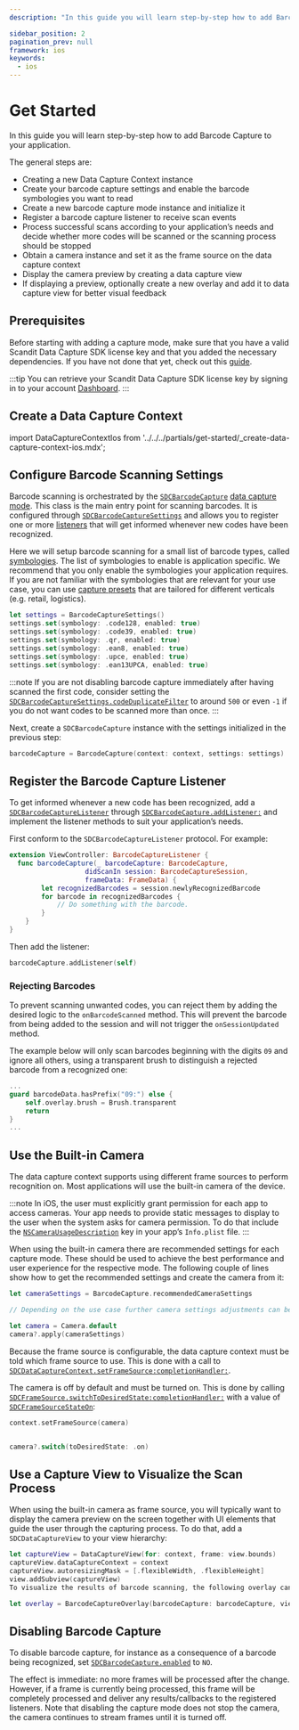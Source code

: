 ```yaml
---
description: "In this guide you will learn step-by-step how to add Barcode Capture to your application.                                                                                     "

sidebar_position: 2
pagination_prev: null
framework: ios
keywords:
  - ios
---
```


# Get Started

In this guide you will learn step-by-step how to add Barcode Capture to your application.

The general steps are:

- Creating a new Data Capture Context instance
- Create your barcode capture settings and enable the barcode symbologies you want to read
- Create a new barcode capture mode instance and initialize it
- Register a barcode capture listener to receive scan events
- Process successful scans according to your application’s needs and decide whether more codes will be scanned or the scanning process should be stopped
- Obtain a camera instance and set it as the frame source on the data capture context
- Display the camera preview by creating a data capture view
- If displaying a preview, optionally create a new overlay and add it to data capture view for better visual feedback

## Prerequisites

Before starting with adding a capture mode, make sure that you have a valid Scandit Data Capture SDK license key and that you added the necessary dependencies. If you have not done that yet, check out this [guide](/sdks/ios/add-sdk.md).

:::tip
You can retrieve your Scandit Data Capture SDK license key by signing in to your account [Dashboard](https://ssl.scandit.com/dashboard/sign-in).
:::

## Create a Data Capture Context

import DataCaptureContextIos from '../../../partials/get-started/_create-data-capture-context-ios.mdx';

<DataCaptureContextIos/>

## Configure Barcode Scanning Settings

Barcode scanning is orchestrated by the [`SDCBarcodeCapture`](https://docs.scandit.com/7.6/data-capture-sdk/ios/barcode-capture/api/barcode-capture.html#class-scandit.datacapture.barcode.BarcodeCapture) [data capture mode](https://docs.scandit.com/7.6/data-capture-sdk/ios/core/api/data-capture-mode.html#interface-scandit.datacapture.core.IDataCaptureMode). This class is the main entry point for scanning barcodes. It is configured through [`SDCBarcodeCaptureSettings`](https://docs.scandit.com/7.6/data-capture-sdk/ios/barcode-capture/api/barcode-capture-settings.html#class-scandit.datacapture.barcode.BarcodeCaptureSettings) and allows you to register one or more [listeners](https://docs.scandit.com/7.6/data-capture-sdk/ios/barcode-capture/api/barcode-capture-listener.html#interface-scandit.datacapture.barcode.IBarcodeCaptureListener) that will get informed whenever new codes have been recognized.

Here we will setup barcode scanning for a small list of barcode types, called [symbologies](../../../barcode-symbologies.md). The list of symbologies to enable is application specific. We recommend that you only enable the symbologies your application requires. If you are not familiar with the symbologies that are relevant for your use case, you can use [capture presets](https://docs.scandit.com/7.6/data-capture-sdk/ios/barcode-capture/api/capture-preset.html#enum-scandit.datacapture.barcode.CapturePreset) that are tailored for different verticals (e.g. retail, logistics).

```swift
let settings = BarcodeCaptureSettings()
settings.set(symbology: .code128, enabled: true)
settings.set(symbology: .code39, enabled: true)
settings.set(symbology: .qr, enabled: true)
settings.set(symbology: .ean8, enabled: true)
settings.set(symbology: .upce, enabled: true)
settings.set(symbology: .ean13UPCA, enabled: true)
```

:::note
If you are not disabling barcode capture immediately after having scanned the first code, consider setting the [`SDCBarcodeCaptureSettings.codeDuplicateFilter`](https://docs.scandit.com/7.6/data-capture-sdk/ios/barcode-capture/api/barcode-capture-settings.html#property-scandit.datacapture.barcode.BarcodeCaptureSettings.CodeDuplicateFilter) to around `500` or even `-1` if you do not want codes to be scanned more than once.
:::

Next, create a `SDCBarcodeCapture` instance with the settings initialized in the previous step:

```swift
barcodeCapture = BarcodeCapture(context: context, settings: settings)
```

## Register the Barcode Capture Listener

To get informed whenever a new code has been recognized, add a [`SDCBarcodeCaptureListener`](https://docs.scandit.com/7.6/data-capture-sdk/ios/barcode-capture/api/barcode-capture-listener.html#interface-scandit.datacapture.barcode.IBarcodeCaptureListener) through [`SDCBarcodeCapture.addListener:`](https://docs.scandit.com/7.6/data-capture-sdk/ios/barcode-capture/api/barcode-capture.html#method-scandit.datacapture.barcode.BarcodeCapture.AddListener) and implement the listener methods to suit your application’s needs.

First conform to the `SDCBarcodeCaptureListener` protocol. For example:

```swift
extension ViewController: BarcodeCaptureListener {
  func barcodeCapture(_ barcodeCapture: BarcodeCapture,
                   didScanIn session: BarcodeCaptureSession,
                   frameData: FrameData) {
        let recognizedBarcodes = session.newlyRecognizedBarcode
        for barcode in recognizedBarcodes {
            // Do something with the barcode.
        }
    }
}
```

Then add the listener:

```swift
barcodeCapture.addListener(self)
```

### Rejecting Barcodes

To prevent scanning unwanted codes, you can reject them by adding the desired logic to the `onBarcodeScanned` method. This will prevent the barcode from being added to the session and will not trigger the `onSessionUpdated` method.

The example below will only scan barcodes beginning with the digits `09` and ignore all others, using a transparent brush to distinguish a rejected barcode from a recognized one:

```swift
...
guard barcodeData.hasPrefix("09:") else {
    self.overlay.brush = Brush.transparent
    return
}
...
```

## Use the Built-in Camera

The data capture context supports using different frame sources to perform recognition on. Most applications will use the built-in camera of the device.

:::note
In iOS, the user must explicitly grant permission for each app to access cameras. Your app needs to provide static messages to display to the user when the system asks for camera permission. To do that include the [`NSCameraUsageDescription`](https://developer.apple.com/documentation/bundleresources/information_property_list/nscamerausagedescription) key in your app’s `Info.plist` file.
:::

When using the built-in camera there are recommended settings for each capture mode. These should be used to achieve the best performance and user experience for the respective mode. The following couple of lines show how to get the recommended settings and create the camera from it:

```swift
let cameraSettings = BarcodeCapture.recommendedCameraSettings

// Depending on the use case further camera settings adjustments can be made here.

let camera = Camera.default
camera?.apply(cameraSettings)
```

Because the frame source is configurable, the data capture context must be told which frame source to use. This is done with a call to [`SDCDataCaptureContext.setFrameSource:completionHandler:`](https://docs.scandit.com/7.6/data-capture-sdk/ios/core/api/data-capture-context.html#method-scandit.datacapture.core.DataCaptureContext.SetFrameSourceAsync).

The camera is off by default and must be turned on. This is done by calling [`SDCFrameSource.switchToDesiredState:completionHandler:`](https://docs.scandit.com/7.6/data-capture-sdk/ios/core/api/frame-source.html#method-scandit.datacapture.core.IFrameSource.SwitchToDesiredStateAsync) with a value of [`SDCFrameSourceStateOn`](https://docs.scandit.com/7.6/data-capture-sdk/ios/core/api/frame-source.html#value-scandit.datacapture.core.FrameSourceState.On):

```swift
context.setFrameSource(camera)


camera?.switch(toDesiredState: .on)
```

## Use a Capture View to Visualize the Scan Process

When using the built-in camera as frame source, you will typically want to display the camera preview on the screen together with UI elements that guide the user through the capturing process. To do that, add a `SDCDataCaptureView` to your view hierarchy:

```swift
let captureView = DataCaptureView(for: context, frame: view.bounds)
captureView.dataCaptureContext = context
captureView.autoresizingMask = [.flexibleWidth, .flexibleHeight]
view.addSubview(captureView)
To visualize the results of barcode scanning, the following overlay can be added:

let overlay = BarcodeCaptureOverlay(barcodeCapture: barcodeCapture, view: captureView)
```

## Disabling Barcode Capture

To disable barcode capture, for instance as a consequence of a barcode being recognized, set [`SDCBarcodeCapture.enabled`](https://docs.scandit.com/7.6/data-capture-sdk/ios/barcode-capture/api/barcode-capture.html#property-scandit.datacapture.barcode.BarcodeCapture.IsEnabled) to `NO`.

The effect is immediate: no more frames will be processed after the change. However, if a frame is currently being processed, this frame will be completely processed and deliver any results/callbacks to the registered listeners. Note that disabling the capture mode does not stop the camera, the camera continues to stream frames until it is turned off.
